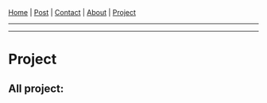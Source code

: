 <nav>
<a href="./index.html">Home</a>
|
<a href="./post.html">Post</a>
|
<a href="./contact.html">Contact</a>
|
<a href="./about.html">About</a>
|
<a href="./project.html">Project</a>
</nav>
</header>
<hr><hr>
<main>
<!-- Your Content Start After This Line -->


# Project

## All project:
